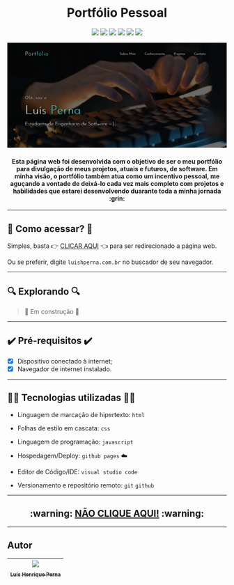 <h1 align="center">Portfólio Pessoal</h1>

<p align="center">
<img src="https://img.shields.io/badge/dom%C3%ADnio-luishperna.com.br-blueviolet?style=for-the-badge"/>
<img src="https://img.shields.io/badge/portf%C3%B3lio-v1.0.0-%232C5263?style=for-the-badge"/>
<img src="https://img.shields.io/badge/html5-%23E34F26.svg?style=for-the-badge&logo=html5&logoColor=white"/>
<img src="https://img.shields.io/badge/css3-%231572B6.svg?style=for-the-badge&logo=css3&logoColor=white"/>
<img src="https://img.shields.io/badge/javascript-%23323330.svg?style=for-the-badge&logo=javascript&logoColor=%23F7DF1E"/>
<img src="https://img.shields.io/badge/github%20pages-%23121011?style=for-the-badge&logo=github&logoColor=white"/>
</p>
<div align="center">
  <img src="assets/img/tela_inicial.png"/>
</div>

<h4 align="center">
Esta página web foi desenvolvida com o objetivo de ser o meu portfólio para divulgação de meus projetos, atuais e futuros, de software. Em minha visão, o portfólio também atua como um incentivo pessoal, me aguçando a vontade de deixá-lo cada vez mais completo com projetos e habilidades que estarei desenvolvendo duarante toda a minha jornada :grin:
</h4>

---

## :iphone: Como acessar? :iphone:

Simples, basta :point_right: <a href="https://luishperna.com.br/">CLICAR AQUI</a> :point_left: para ser redirecionado a página web.

Ou se preferir, digite `luishperna.com.br` no buscador de seu navegador.

---

## :mag: Explorando :mag:

> :construction: Em construção :construction:

---

## :heavy_check_mark: Pré-requisitos :heavy_check_mark:

- [x] Dispositivo conectado à internet;
- [x] Navegador de internet instalado.

---

## :man_technologist: Tecnologias utilizadas :man_technologist:

- Linguagem de marcação de hipertexto: `html`

- Folhas de estilo em cascata: `css`

- Linguagem de programação: `javascript`

- Hospedagem/Deploy: `github pages` :cloud:

- Editor de Código/IDE: `visual studio code`

- Versionamento e repositório remoto: `git` `github`

---

<h2 align="center">
:warning: <a href="https://luishperna.com.br/">NÃO CLIQUE AQUI!</a> :warning:
</h2>

---

## Autor

| [<img src="https://avatars.githubusercontent.com/u/96630233?s=400&u=3400cfe6ba8fb87692f4f14cbdbef3e5cc996b67&v=4" width=115><br><sub>Luís Henrique Perna</sub>](https://github.com/luishperna) |
| :---: |
